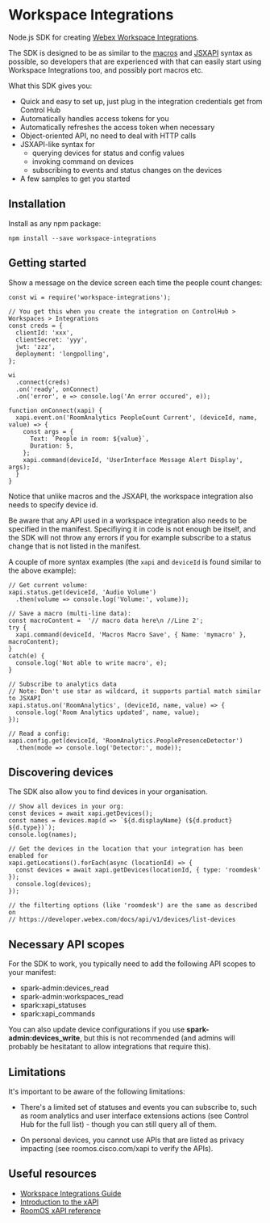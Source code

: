 # Workspace Integrations

Node.js SDK for creating [Webex Workspace Integrations](https://developer.webex.com/docs/api/guides/workspace-integrations-guide).

The SDK is designed to be as similar to the [macros](https://roomos.cisco.com/doc/TechDocs/MacroTutorial) and [JSXAPI](https://github.com/cisco-ce/jsxapi) syntax as possible, so developers that are experienced with that can easily start using Workspace Integrations too, and possibly port macros etc.

What this SDK gives you:

* Quick and easy to set up, just plug in the integration credentials get from Control Hub
* Automatically handles access tokens for you
* Automatically refreshes the access token when necessary
* Object-oriented API, no need to deal with HTTP calls
* JSXAPI-like syntax for
  * querying devices for status and config values
  * invoking command on devices
  * subscribing to events and status changes on the devices
* A few samples to get you started

## Installation

Install as any npm package:

```
npm install --save workspace-integrations
```

## Getting started

Show a message on the device screen each time the people count changes:

```
const wi = require('workspace-integrations');

// You get this when you create the integration on ControlHub > Workspaces > Integrations
const creds = {
  clientId: 'xxx',
  clientSecret: 'yyy',
  jwt: 'zzz',
  deployment: 'longpolling',
};

wi
  .connect(creds)
  .on('ready', onConnect)
  .on('error', e => console.log('An error occured', e));

function onConnect(xapi) {
  xapi.event.on('RoomAnalytics PeopleCount Current', (deviceId, name, value) => {
    const args = {
      Text: `People in room: ${value}`,
      Duration: 5,
    };
    xapi.command(deviceId, 'UserInterface Message Alert Display', args);
  }
}
```

Notice that unlike macros and the JSXAPI, the workspace integration also needs to specify device id.

Be aware that any API used in a workspace integration also needs to be specified in the manifest. Specifiying it in code is not enough be itself, and the SDK will not throw any errors if you for example subscribe to a status change that is not listed in the manifest.

A couple of more syntax examples (the `xapi` and `deviceId` is found similar to the above example):

```
// Get current volume:
xapi.status.get(deviceId, 'Audio Volume')
  .then(volume => console.log('Volume:', volume));

// Save a macro (multi-line data):
const macroContent =  '// macro data here\n //Line 2';
try {
  xapi.command(deviceId, 'Macros Macro Save', { Name: 'mymacro' }, macroContent);
}
catch(e) {
  console.log('Not able to write macro', e);
}

// Subscribe to analytics data
// Note: Don't use star as wildcard, it supports partial match similar to JSXAPI
xapi.status.on('RoomAnalytics', (deviceId, name, value) => {
  console.log('Room Analytics updated', name, value);
});

// Read a config:
xapi.config.get(deviceId, 'RoomAnalytics.PeoplePresenceDetector')
  .then(mode => console.log('Detector:', mode));
```

## Discovering devices

The SDK also allow you to find devices in your organisation.

```
// Show all devices in your org:
const devices = await xapi.getDevices();
const names = devices.map(d => `${d.displayName} (${d.product} ${d.type})`);
console.log(names);

// Get the devices in the location that your integration has been enabled for
xapi.getLocations().forEach(async (locationId) => {
  const devices = await xapi.getDevices(locationId, { type: 'roomdesk' });
  console.log(devices);
});

// the filterting options (like 'roomdesk') are the same as described on
// https://developer.webex.com/docs/api/v1/devices/list-devices
```

## Necessary API scopes

For the SDK to work, you typically need to add the following API scopes to your manifest:

* spark-admin:devices_read
* spark-admin:workspaces_read
* spark:xapi_statuses
* spark:xapi_commands

You can also update device configurations if you use **spark-admin:devices_write**, but this is not recommended (and admins will probably be hesitatant to allow integrations that require this).

## Limitations

It's important to be aware of the following limitations:

* There's a limited set of statuses and events you can subscribe to, such as room analytics and user interface extensions actions (see Control Hub for the full list) - though you can still query all of them.

* On personal devices, you cannot use APIs that are listed as privacy impacting (see roomos.cisco.com/xapi to verify the APIs).

## Useful resources

* [Workspace Integrations Guide](https://developer.webex.com/docs/api/guides/workspace-integrations-guide)
* [Introduction to the xAPI](https://roomos.cisco.com/doc/TechDocs/xAPI)
* [RoomOS xAPI reference](https://roomos.cisco.com/xapi)

